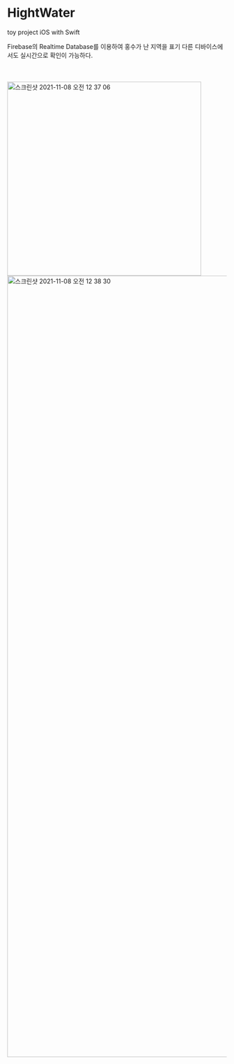 # HightWater
toy project iOS with Swift

Firebase의 Realtime Database를 이용하여 홍수가 난 지역을 표기
다른 디바이스에서도 실시간으로 확인이 가능하다.<br /><br /><br /><br />
<img width="445" alt="스크린샷 2021-11-08 오전 12 37 06" src="https://user-images.githubusercontent.com/31719821/140651643-8c49149a-ca96-43f2-8700-c4128cb2ab8c.png">
<img width="1792" alt="스크린샷 2021-11-08 오전 12 38 30" src="https://user-images.githubusercontent.com/31719821/140651711-a5b6ca1f-e649-49c6-8d3e-38e88cceb924.png">
